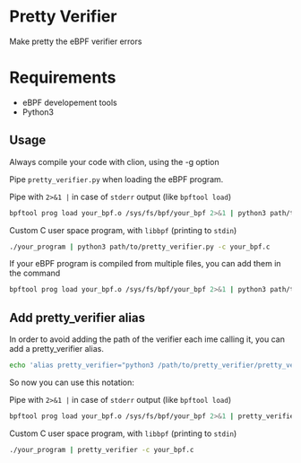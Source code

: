 # Pretty Verifier

Make pretty the eBPF verifier errors

# Requirements

- eBPF developement tools
- Python3

## Usage

Always compile your code with clion, using the -g option

Pipe `pretty_verifier.py` when loading the eBPF program.

Pipe with `2>&1 |` in case of `stderr` output (like `bpftool load`)

```bash
bpftool prog load your_bpf.o /sys/fs/bpf/your_bpf 2>&1 | python3 path/to/pretty_verifier.py -c your_bpf.c 
```
Custom C user space program, with `libbpf` (printing to `stdin`)

```bash
./your_program | python3 path/to/pretty_verifier.py -c your_bpf.c 
```
If your eBPF program is compiled from multiple files, you can add them in the command

```bash
bpftool prog load your_bpf.o /sys/fs/bpf/your_bpf 2>&1 | python3 path/to/pretty_verifier.py -c your_bpf.c your_bpf_library.c 
```

## Add pretty_verifier alias

In order to avoid adding the path of the verifier each ime calling it, you can add a pretty_verifier alias.

```bash
echo 'alias pretty_verifier="python3 /path/to/pretty_verifier/pretty_verifier.py"' >> ~/.bashrc
```

So now you can use this notation:

Pipe with `2>&1 |` in case of `stderr` output (like `bpftool load`)

```bash
bpftool prog load your_bpf.o /sys/fs/bpf/your_bpf 2>&1 | pretty_verifier -c your_bpf.c 
```
Custom C user space program, with `libbpf` (printing to `stdin`)

```bash
./your_program | pretty_verifier -c your_bpf.c 
```



